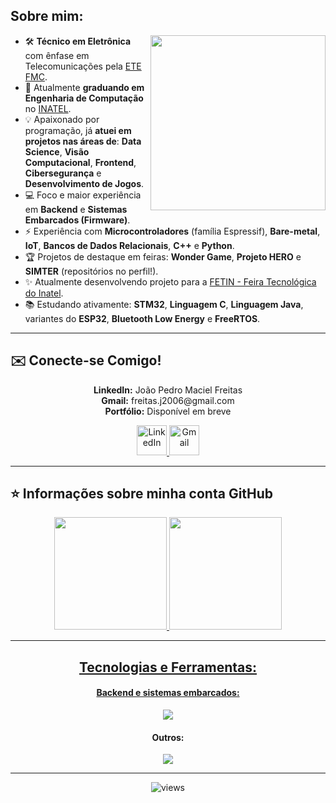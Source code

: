 ## **Sobre mim:**

<img align='right' src="https://raw.githubusercontent.com/MicaelliMedeiros/micaellimedeiros/master/image/computer-illustration.png" width="280">

- 🛠️ **Técnico em Eletrônica** com ênfase em Telecomunicações pela [ETE FMC](https://www.etefmc.com.br).
- 🚀 Atualmente **graduando em Engenharia de Computação** no [INATEL](https://inatel.br/home/).
- 💡 Apaixonado por programação, já **atuei em projetos nas áreas de**: **Data Science**, **Visão Computacional**, **Frontend**, **Cibersegurança** e **Desenvolvimento de Jogos**.
- 💻 Foco e maior experiência em **Backend** e **Sistemas Embarcados (Firmware)**.
- ⚡ Experiência com **Microcontroladores** (família Espressif), **Bare-metal**, **IoT**, **Bancos de Dados Relacionais**, **C++** e **Python**.
- 🏆 Projetos de destaque em feiras: **Wonder Game**, **Projeto HERO** e **SIMTER** (repositórios no perfil!).
- ✨ Atualmente desenvolvendo projeto para a [FETIN - Feira Tecnológica do Inatel](https://inatel.br/fetin/).
- 📚 Estudando ativamente: **STM32**, **Linguagem C**, **Linguagem Java**, variantes do **ESP32**, **Bluetooth Low Energy** e **FreeRTOS**.

---

## ✉️ Conecte-se Comigo!

<p align="center">
  <strong>LinkedIn:</strong> João Pedro Maciel Freitas <br>
  <strong>Gmail:</strong> freitas.j2006@gmail.com <br>
  <strong>Portfólio:</strong> Disponível em breve
</p>

<div align="center">
  <a href="https://www.linkedin.com/in/SEU_ID_DO_LINKEDIN/" target="_blank">
    <img src="https://skillicons.dev/icons?i=linkedin" alt="LinkedIn" width="48px">
  </a>
  <a href="mailto:freitas.j2006@gmail.com">
    <img src="https://skillicons.dev/icons?i=gmail" alt="Gmail" width="48px">
  </a>
</div>

---

## ⭐ Informações sobre minha conta GitHub

<div align="center">
  <a href="https://github.com/freitasj1">
    <img height="180em" src="https://github-readme-stats.vercel.app/api?username=freitasj1&theme=dark&show_icons=true&hide_border=true&count_private=true"/>
  <img height="180em" src="https://github-readme-stats.vercel.app/api/top-langs/?username=freitasj1&theme=dark&show_icons=true&hide_border=true&layout=compact"/>
</div>

---

<h2 align='center'>Tecnologias e Ferramentas:</h2>
<h4 align = 'center'> Backend e sistemas embarcados: </h4>
<p align="center">
  <a href="https://skillicons.dev">
    <img src="https://skillicons.dev/icons?i=nodejs,python,mysql,c,cpp,java" />
  </a>
</p>
<h4 align = 'center'> Outros: </h4>
<p align="center">
  <a href="https://skillicons.dev">
    <img src="https://skillicons.dev/icons?i=git,docker,linux,ubuntu,postman,raspberrypi" />
  </a>
</p>

---

<p align='center'>
  <img alt="views" title="GitHub profile views" src="https://komarev.com/ghpvc/?username=freitasj1&style=for-the-badge"/>
</p>

